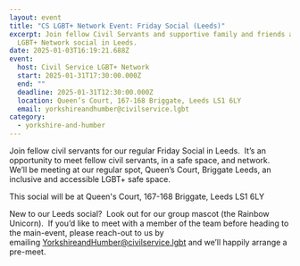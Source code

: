 ```yaml
---
layout: event
title: "CS LGBT+ Network Event: Friday Social (Leeds)"
excerpt: Join fellow Civil Servants and supportive family and friends at this
  LGBT+ Network social in Leeds.
date: 2025-01-03T16:19:21.688Z
event:
  host: Civil Service LGBT+ Network
  start: 2025-01-31T17:30:00.000Z
  end: ""
  deadline: 2025-01-31T12:30:00.000Z
  location: Queen’s Court, 167-168 Briggate, Leeds LS1 6LY
  email: yorkshireandhumber@civilservice.lgbt
category:
  - yorkshire-and-humber
---
```

Join fellow civil servants for our regular Friday Social in Leeds.  It’s an opportunity to meet fellow civil servants, in a safe space, and network.  We’ll be meeting at our regular spot, Queen’s Court, Briggate Leeds, an inclusive and accessible LGBT+ safe space.

T﻿his social will be at Queen's Court, 167-168 Briggate, Leeds LS1 6LY

New to our Leeds social?  Look out for our group mascot (the Rainbow Unicorn).  If you’d like to meet with a member of the team before heading to the main-event, please reach-out to us by emailing [YorkshireandHumber@civilservice.lgbt](mailto:YorkshireandHumber@civilservice.lgbt) and we’ll happily arrange a pre-meet.